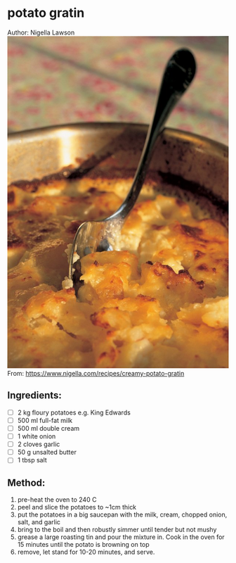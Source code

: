 # potato gratin
Author: Nigella Lawson
![](potato-gratin.jpg)
From: https://www.nigella.com/recipes/creamy-potato-gratin

## Ingredients:
- [ ] 2 kg floury potatoes e.g. King Edwards
- [ ] 500 ml full-fat milk
- [ ] 500 ml double cream
- [ ] 1 white onion
- [ ] 2 cloves garlic
- [ ] 50 g unsalted butter
- [ ] 1 tbsp salt

## Method:
1. pre-heat the oven to 240 C
2. peel and slice the potatoes to ~1cm thick
3. put the potatoes in a big saucepan with the milk, cream, chopped onion, salt, and garlic
4. bring to the boil and then robustly simmer until tender but not mushy
5. grease a large roasting tin and pour the mixture in. Cook in the oven for 15 minutes until the potato is browning on top
6. remove, let stand for 10-20 minutes, and serve.